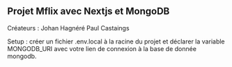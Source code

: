 ## Projet Mflix avec Nextjs et MongoDB

Créateurs :
Johan Hagnéré
Paul Castaings

Setup : créer un fichier .env.local à la racine du projet et déclarer la variable MONGODB_URI avec votre lien de connexion à la base de donnée mongodb.
